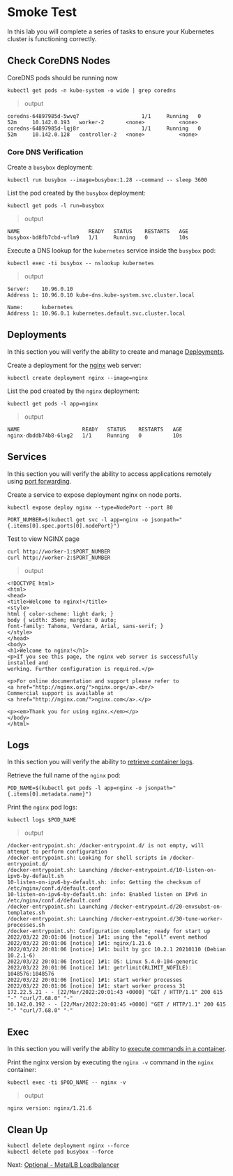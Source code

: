 # Smoke Test

In this lab you will complete a series of tasks to ensure your Kubernetes cluster is functioning correctly.

## Check CoreDNS Nodes

CoreDNS pods should be running now

```
kubectl get pods -n kube-system -o wide | grep coredns
```
> output
```
coredns-64897985d-5wvq7                    1/1     Running   0             52m     10.142.0.193   worker-2       <none>           <none>
coredns-64897985d-lqj8r                    1/1     Running   0             52m     10.142.0.128   controller-2   <none>           <none>
```

### Core DNS Verification

Create a `busybox` deployment:

```
kubectl run busybox --image=busybox:1.28 --command -- sleep 3600
```

List the pod created by the `busybox` deployment:

```
kubectl get pods -l run=busybox
```

> output

```
NAME                      READY   STATUS    RESTARTS   AGE
busybox-bd8fb7cbd-vflm9   1/1     Running   0          10s
```

Execute a DNS lookup for the `kubernetes` service inside the `busybox` pod:

```
kubectl exec -ti busybox -- nslookup kubernetes
```

> output

```
Server:    10.96.0.10
Address 1: 10.96.0.10 kube-dns.kube-system.svc.cluster.local

Name:      kubernetes
Address 1: 10.96.0.1 kubernetes.default.svc.cluster.local
```

## Deployments

In this section you will verify the ability to create and manage [Deployments](https://kubernetes.io/docs/concepts/workloads/controllers/deployment/).

Create a deployment for the [nginx](https://nginx.org/en/) web server:

```
kubectl create deployment nginx --image=nginx
```

List the pod created by the `nginx` deployment:

```
kubectl get pods -l app=nginx
```

> output

```
NAME                    READY   STATUS    RESTARTS   AGE
nginx-dbddb74b8-6lxg2   1/1     Running   0          10s
```

## Services

In this section you will verify the ability to access applications remotely using [port forwarding](https://kubernetes.io/docs/tasks/access-application-cluster/port-forward-access-application-cluster/).

Create a service to expose deployment nginx on node ports.

```
kubectl expose deploy nginx --type=NodePort --port 80
```


```
PORT_NUMBER=$(kubectl get svc -l app=nginx -o jsonpath="{.items[0].spec.ports[0].nodePort}")
```

Test to view NGINX page

```
curl http://worker-1:$PORT_NUMBER
curl http://worker-2:$PORT_NUMBER
```

> output

```
<!DOCTYPE html>
<html>
<head>
<title>Welcome to nginx!</title>
<style>
html { color-scheme: light dark; }
body { width: 35em; margin: 0 auto;
font-family: Tahoma, Verdana, Arial, sans-serif; }
</style>
</head>
<body>
<h1>Welcome to nginx!</h1>
<p>If you see this page, the nginx web server is successfully installed and
working. Further configuration is required.</p>

<p>For online documentation and support please refer to
<a href="http://nginx.org/">nginx.org</a>.<br/>
Commercial support is available at
<a href="http://nginx.com/">nginx.com</a>.</p>

<p><em>Thank you for using nginx.</em></p>
</body>
</html>
```

## Logs

In this section you will verify the ability to [retrieve container logs](https://kubernetes.io/docs/concepts/cluster-administration/logging/).

Retrieve the full name of the `nginx` pod:

```
POD_NAME=$(kubectl get pods -l app=nginx -o jsonpath="{.items[0].metadata.name}")
```

Print the `nginx` pod logs:

```
kubectl logs $POD_NAME
```

> output

```
/docker-entrypoint.sh: /docker-entrypoint.d/ is not empty, will attempt to perform configuration
/docker-entrypoint.sh: Looking for shell scripts in /docker-entrypoint.d/
/docker-entrypoint.sh: Launching /docker-entrypoint.d/10-listen-on-ipv6-by-default.sh
10-listen-on-ipv6-by-default.sh: info: Getting the checksum of /etc/nginx/conf.d/default.conf
10-listen-on-ipv6-by-default.sh: info: Enabled listen on IPv6 in /etc/nginx/conf.d/default.conf
/docker-entrypoint.sh: Launching /docker-entrypoint.d/20-envsubst-on-templates.sh
/docker-entrypoint.sh: Launching /docker-entrypoint.d/30-tune-worker-processes.sh
/docker-entrypoint.sh: Configuration complete; ready for start up
2022/03/22 20:01:06 [notice] 1#1: using the "epoll" event method
2022/03/22 20:01:06 [notice] 1#1: nginx/1.21.6
2022/03/22 20:01:06 [notice] 1#1: built by gcc 10.2.1 20210110 (Debian 10.2.1-6)
2022/03/22 20:01:06 [notice] 1#1: OS: Linux 5.4.0-104-generic
2022/03/22 20:01:06 [notice] 1#1: getrlimit(RLIMIT_NOFILE): 1048576:1048576
2022/03/22 20:01:06 [notice] 1#1: start worker processes
2022/03/22 20:01:06 [notice] 1#1: start worker process 31
172.22.5.21 - - [22/Mar/2022:20:01:43 +0000] "GET / HTTP/1.1" 200 615 "-" "curl/7.68.0" "-"
10.142.0.192 - - [22/Mar/2022:20:01:45 +0000] "GET / HTTP/1.1" 200 615 "-" "curl/7.68.0" "-"
```

## Exec

In this section you will verify the ability to [execute commands in a container](https://kubernetes.io/docs/tasks/debug-application-cluster/get-shell-running-container/#running-individual-commands-in-a-container).

Print the nginx version by executing the `nginx -v` command in the `nginx` container:

```
kubectl exec -ti $POD_NAME -- nginx -v
```

> output

```
nginx version: nginx/1.21.6
```

## Clean Up

```
kubectl delete deployment nginx --force
kubectl delete pod busybox --force
```

Next: [Optional - MetalLB Loadbalancer](09-optional-metallb-loadbalancer.md)